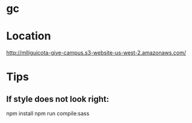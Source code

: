# gc

# Location
http://mlliguicota-give-campus.s3-website-us-west-2.amazonaws.com/

# Tips
## If style does not look right:
npm install
npm run compile:sass
